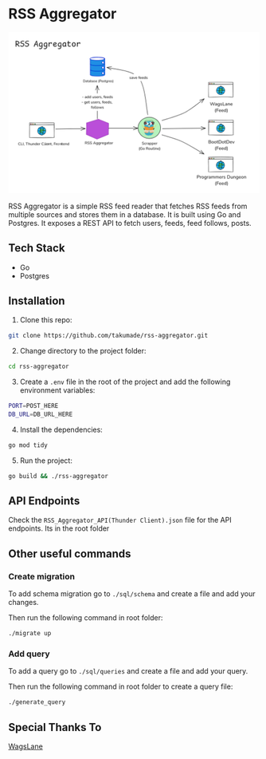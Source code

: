 # RSS Aggregator

![RSS Aggregator Image](./RSS%20Aggregator.png)

RSS Aggregator is a simple RSS feed reader that fetches RSS feeds from multiple sources and stores them in a database. It is built using Go and Postgres. It exposes a REST API to fetch users, feeds, feed follows, posts.

## Tech Stack
- Go
- Postgres


## Installation

1. Clone this repo:

```sh
git clone https://github.com/takumade/rss-aggregator.git
```

2. Change directory to the project folder:

```sh
cd rss-aggregator
```

3. Create a `.env` file in the root of the project and add the following environment variables:

```sh
PORT=POST_HERE
DB_URL=DB_URL_HERE
```

4. Install the dependencies:

```sh
go mod tidy
```

5. Run the project:

```sh
go build && ./rss-aggregator
```

## API Endpoints
Check the `RSS_Aggregator_API(Thunder Client).json` file for the API endpoints. Its in the root folder

## Other useful commands
### Create migration 

To add schema migration go to `./sql/schema` and create a file and add your changes. 

Then run the following command in root folder:

```sh
./migrate up
```

### Add query

To add a query go to `./sql/queries` and create a file and add your query. 

Then run the following command in root folder to create a query file:

```sh
./generate_query
```

## Special Thanks To
[WagsLane](https://github.com/wagslane)